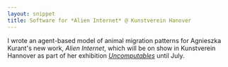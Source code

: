 ```yaml
---
layout: snippet
title: Software for *Alien Internet* @ Kunstverein Hanover
---
```


I wrote an agent-based model of animal migration patterns for Agnieszka Kurant's new work, *Alien Internet*, which will be on show in Kunstverein Hannover as part of her exhibition *[Uncomputables](https://www.kunstverein-hannover.de/en/ausstellungen/1680-agnieszka-kurant)* until July.
